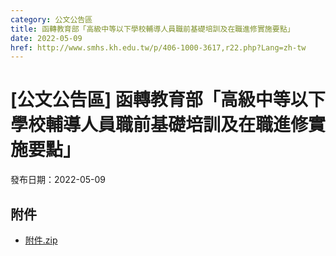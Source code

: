 ```yaml
---
category: 公文公告區
title: 函轉教育部「高級中等以下學校輔導人員職前基礎培訓及在職進修實施要點」
date: 2022-05-09
href: http://www.smhs.kh.edu.tw/p/406-1000-3617,r22.php?Lang=zh-tw
---
```


# [公文公告區] 函轉教育部「高級中等以下學校輔導人員職前基礎培訓及在職進修實施要點」

發布日期：2022-05-09



## 附件

- [附件.zip](https://www.smhs.kh.edu.tw/app/index.php?Action=downloadfile&file=WVhSMFlXTm9Mekk0TDNCMFlWOHpNemt3WHpnMk16RXhPRE5mTmpFeE56RXVlbWx3&fname=DGGGROTSYWQO41XX50LKSWHGRK30OOLKDGUWTSKK4125MLVWKPROVTPOUSSSPKPO)
